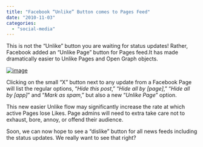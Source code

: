 ```yaml
---
title: "Facebook “Unlike” Button comes to Pages Feed"
date: "2010-11-03"
categories: 
  - "social-media"
---
```


This is not the “Unlike” button you are waiting for status updates! Rather, Facebook added an “Unlike Page” button for Pages feed.It has made dramatically easier to Unlike Pages and Open Graph objects.

[![image](http://lh4.ggpht.com/_40bmzDo_mBs/TNG1iClyjWI/AAAAAAAABgM/axNwuStztTI/image_thumb%5B2%5D.png?imgmax=800 "image")](http://lh6.ggpht.com/_40bmzDo_mBs/TNG1hHt8KVI/AAAAAAAABgI/SHZddGRtZBc/s1600-h/image%5B4%5D.png)

Clicking on the small “X” button next to any update from a Facebook Page will list the regular options, “_Hide this post_,” “_Hide all by \[page\]_,” “_Hide all by \[app\]_” and “_Mark as spam_,” but also a new “_Unlike Page_” option.

This new easier Unlike flow may significantly increase the rate at which active Pages lose Likes. Page admins will need to extra take care not to exhaust, bore, annoy, or offend their audience.

Soon, we can now hope to see a “dislike” button for all news feeds including the status updates. We really want to see that right?
